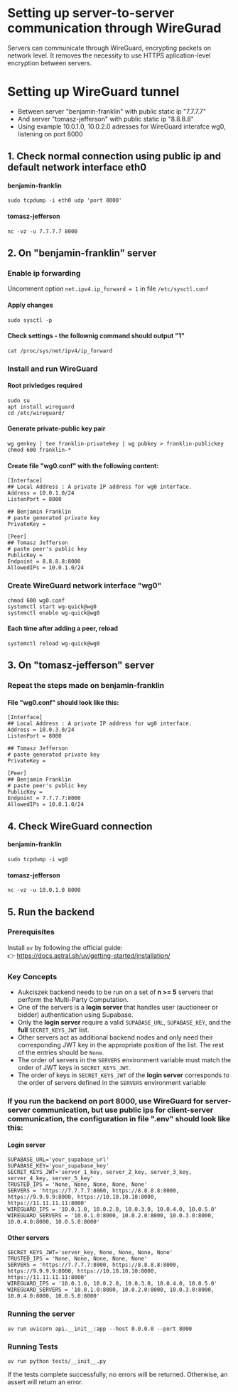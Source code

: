 # Setting up server-to-server communication through WireGurad
Servers can communicate through WireGuard, encrypting packets on network level. It removes the necessity to use HTTPS aplication-level encryption between servers.

# Setting up WireGuard tunnel
- Between server "benjamin-franklin" with public static ip "7.7.7.7"
- And server "tomasz-jefferson" with public static ip "8.8.8.8"
- Using example 10.0.1.0, 10.0.2.0 adresses for WireGuard interafce wg0, listening on port 8000

## 1. Check normal connection using public ip and default network interface eth0
#### benjamin-franklin
```sudo tcpdump -i eth0 udp 'port 8000'```
#### tomasz-jefferson
```nc -vz -u 7.7.7.7 8000```

## 2. On "benjamin-franklin" server
### Enable ip forwarding
Uncomment option ```net.ipv4.ip_forward = 1``` in file ```/etc/sysctl.conf```
#### Apply changes
```sudo sysctl -p```
#### Check settings - the follownig command should output "1"
```cat /proc/sys/net/ipv4/ip_forward```
### Install and run WireGuard
#### Root privledges required
```
sudo su
apt install wireguard
cd /etc/wireguard/
```
#### Generate private-public key pair 
```
wg genkey | tee franklin-privatekey | wg pubkey > franklin-publickey
chmod 600 franklin-*
```
#### Create file "wg0.conf" with the following content:
```
[Interface]
## Local Address : A private IP address for wg0 interface.
Address = 10.0.1.0/24
ListenPort = 8000

## Benjamin Franklin
# paste generated private key
PrivateKey = 

[Peer]
## Tomasz Jefferson
# paste peer's public key
PublicKey = 
Endpoint = 8.8.8.8:8000
AllowedIPs = 10.0.1.0/24
```
### Create WireGuard network interface "wg0"
```
chmod 600 wg0.conf
systemctl start wg-quick@wg0
systemctl enable wg-quick@wg0
```
#### Each time after adding a peer, reload
```systemctl reload wg-quick@wg0```

## 3. On "tomasz-jefferson" server
### Repeat the steps made on benjamin-franklin
#### File "wg0.conf" should look like this:
```
[Interface]
## Local Address : A private IP address for wg0 interface.
Address = 10.0.3.0/24
ListenPort = 8000

## Tomasz Jefferson
# paste generated private key
PrivateKey = 

[Peer]
## Benjamin Franklin
# paste peer's public key
PublicKey = 
Endpoint = 7.7.7.7:8000
AllowedIPs = 10.0.1.0/24
```

## 4. Check WireGuard connection
#### benjamin-franklin
```sudo tcpdump -i wg0```
#### tomasz-jefferson
```nc -vz -u 10.0.1.0 8000```

## 5. Run the backend

### Prerequisites

Install `uv` by following the official guide:  
👉 https://docs.astral.sh/uv/getting-started/installation/

### Key Concepts

- Aukciszek backend needs to be run on a set of **n >= 5** servers that perform the Multi-Party Computation.
- One of the servers is a **login server** that handles user (auctioneer or bidder) authentication using Supabase.
- Only the **login server** require a valid `SUPABASE_URL`, `SUPABASE_KEY`, and the **full** `SECRET_KEYS_JWT` list.
- Other servers act as additional backend nodes and only need their corresponding JWT key in the appropriate position of the list. The rest of the entries should be `None`.
- The order of servers in the `SERVERS` environment variable must match the order of JWT keys in `SECRET_KEYS_JWT`.
- The order of keys in `SECRET_KEYS_JWT` of the **login server** corresponds to the order of servers defined in the `SERVERS` environment variable 

### If you run the backend on port 8000, use WireGuard for server-server communication, but use public ips for client-server communication, the configuration in file ".env" should look like this:

#### Login server
```
SUPABASE_URL='your_supabase_url'
SUPABASE_KEY='your_supabase_key'
SECRET_KEYS_JWT='server_1_key, server_2_key, server_3_key, server_4_key, server_5_key'
TRUSTED_IPS = 'None, None, None, None, None'
SERVERS = 'https://7.7.7.7:8000, https://8.8.8.8:8000, https://9.9.9.9:8000, https://10.10.10.10:8000, https://11.11.11.11:8000'
WIREGUARD_IPS = '10.0.1.0, 10.0.2.0, 10.0.3.0, 10.0.4.0, 10.0.5.0'
WIREGUARD_SERVERS = '10.0.1.0:8000, 10.0.2.0:8000, 10.0.3.0:8000, 10.0.4.0:8000, 10.0.5.0:8000'
```
#### Other servers
```
SECRET_KEYS_JWT='server_key, None, None, None, None'
TRUSTED_IPS = 'None, None, None, None, None'
SERVERS = 'https://7.7.7.7:8000, https://8.8.8.8:8000, https://9.9.9.9:8000, https://10.10.10.10:8000, https://11.11.11.11:8000'
WIREGUARD_IPS = '10.0.1.0, 10.0.2.0, 10.0.3.0, 10.0.4.0, 10.0.5.0'
WIREGUARD_SERVERS = '10.0.1.0:8000, 10.0.2.0:8000, 10.0.3.0:8000, 10.0.4.0:8000, 10.0.5.0:8000'
```

### Running the server
```
uv run uvicorn api.__init__:app --host 0.0.0.0 --port 8000
```

### Running Tests
```
uv run python tests/__init__.py
```

If the tests complete successfully, no errors will be returned. Otherwise, an assert will return an error.
